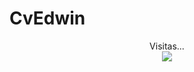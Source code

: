 # CvEdwin
<p align="center"> 
Visitas...<br>
  <img src="https://profile-counter.glitch.me/sagar-viradiya/count.svg" />
